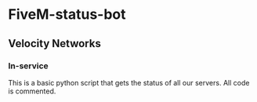 # FiveM-status-bot
## Velocity Networks
### In-service

This is a basic python script that gets the status of all our servers.
All code is commented.